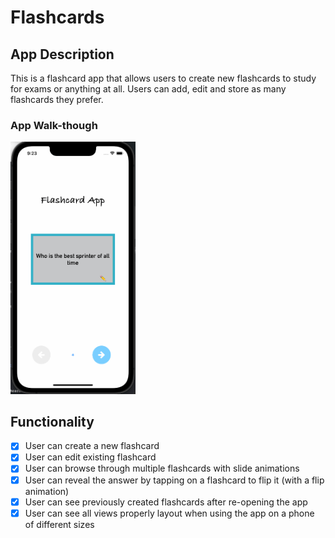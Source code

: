 # Flashcards

## App Description
This is a flashcard app that allows users to create new flashcards to study for exams or anything at all. Users can add, edit and store as many flashcards they prefer.                                                                                                                         

### App Walk-though

<img src="https://github.com/J-467/Flashcards/blob/main/Lab%204_gif.gif" width=200><br>

## Functionality
- [x] User can create a new flashcard
- [x] User can edit existing flashcard
- [x] User can browse through multiple flashcards with slide animations
- [x] User can reveal the answer by tapping on a flashcard to flip it (with a flip animation)
- [x] User can see previously created flashcards after re-opening the app
- [x] User can see all views properly layout when using the app on a phone of different sizes

